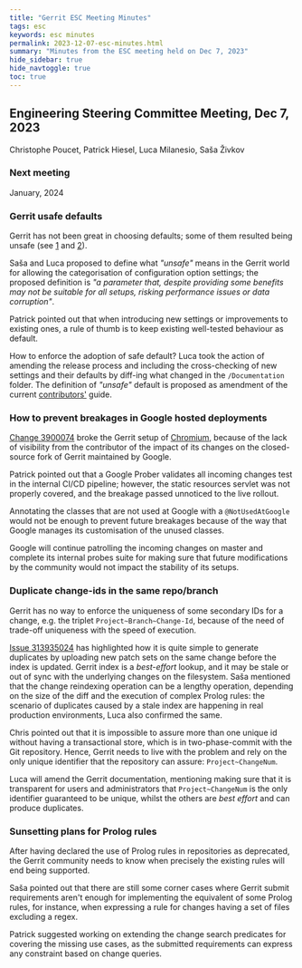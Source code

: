 ```yaml
---
title: "Gerrit ESC Meeting Minutes"
tags: esc
keywords: esc minutes
permalink: 2023-12-07-esc-minutes.html
summary: "Minutes from the ESC meeting held on Dec 7, 2023"
hide_sidebar: true
hide_navtoggle: true
toc: true
---
```


## Engineering Steering Committee Meeting, Dec 7, 2023

Christophe Poucet, Patrick Hiesel, Luca Milanesio, Saša Živkov

### Next meeting

January, 2024

### Gerrit usafe defaults

Gerrit has not been great in choosing defaults; some of them resulted
being unsafe
(see [1](https://gerrit-documentation.storage.googleapis.com/Documentation/3.8.2/config-gerrit.html#index.paginationType)
and [2](https://gerrit-documentation.storage.googleapis.com/Documentation/3.8.2/config-gerrit.html#core.usePerRequestRefCache)).

Saša and Luca proposed to define what _"unsafe"_ means in the Gerrit
world for allowing the categorisation of configuration option settings;
the proposed definition is _"a parameter that, despite providing some
benefits may not be suitable for all setups, risking performance issues or
data corruption"_.

Patrick pointed out that when introducing new settings or improvements
to existing ones, a rule of thumb is to keep existing well-tested behaviour
as default.

How to enforce the adoption of safe default? Luca took the action of
amending the release process and including the cross-checking of new
settings and their defaults by diff-ing what changed in the
`/Documentation` folder. The definition of _"unsafe"_ default is proposed
as amendment of the current
[contributors'](https://gerrit-documentation.storage.googleapis.com/Documentation/3.9.1/dev-contributing.html)
guide.

### How to prevent breakages in Google hosted deployments

[Change 3900074](https://www.gerrit-review.googlesource.com/3900074) broke the
Gerrit setup of [Chromium](https://chromium-review.googlesource.com),
because of the lack of visibility from the contributor
of the impact of its changes on the closed-source fork of Gerrit maintained
by Google.

Patrick pointed out that a Google Prober validates all incoming changes
test in the internal CI/CD pipeline; however, the static resources servlet
was not properly covered, and the breakage passed unnoticed to the live
rollout.

Annotating the classes that are not used at Google with a `@NotUsedAtGoogle`
would not be enough to prevent future breakages because of the way that
Google manages its customisation of the unused classes.

Google will continue patrolling the incoming changes on master and complete
its internal probes suite for making sure that future modifications by 
the community would not impact the stability of its setups.

### Duplicate change-ids in the same repo/branch

Gerrit has no way to enforce the uniqueness of some secondary IDs for
a change, e.g. the triplet `Project~Branch~Change-Id`, because of the need
of trade-off uniqueness with the speed of execution.

[Issue 313935024](https://issues.gerritcodereview.com/issues/313935024)
has highlighted how it is quite simple to generate duplicates by uploading
new patch sets on the same change before the index is updated. Gerrit index
is a _best-effort_ lookup, and it may be stale or out of sync with the
underlying changes on the filesystem. Saša mentioned that the change
reindexing operation can be a lengthy operation, depending on the size of
the diff and the execution of complex Prolog rules: the scenario of
duplicates caused by a stale index are happening in real production
environments, Luca also confirmed the same.

Chris pointed out that it is impossible to assure more than one unique id
without having a transactional store, which is in two-phase-commit with the
Git repository. Hence, Gerrit needs to live with the problem and rely
on the only unique identifier that the repository can assure:
`Project~ChangeNum`.

Luca will amend the Gerrit documentation, mentioning making sure that it
is transparent for users and administrators that `Project~ChangeNum` is the
only identifier guaranteed to be unique, whilst the others are _best effort_
and can produce duplicates.

### Sunsetting plans for Prolog rules

After having declared the use of Prolog rules in repositories as deprecated,
the Gerrit community needs to know when precisely the existing rules will
end being supported.

Saša pointed out that there are still some corner cases where Gerrit
submit requirements aren't enough for implementing the equivalent of some
Prolog rules, for instance, when expressing a rule for changes having a set
of files excluding a regex.

Patrick suggested working on extending the change search predicates for
covering the missing use cases, as the submitted requirements can express
any constraint based on change queries.